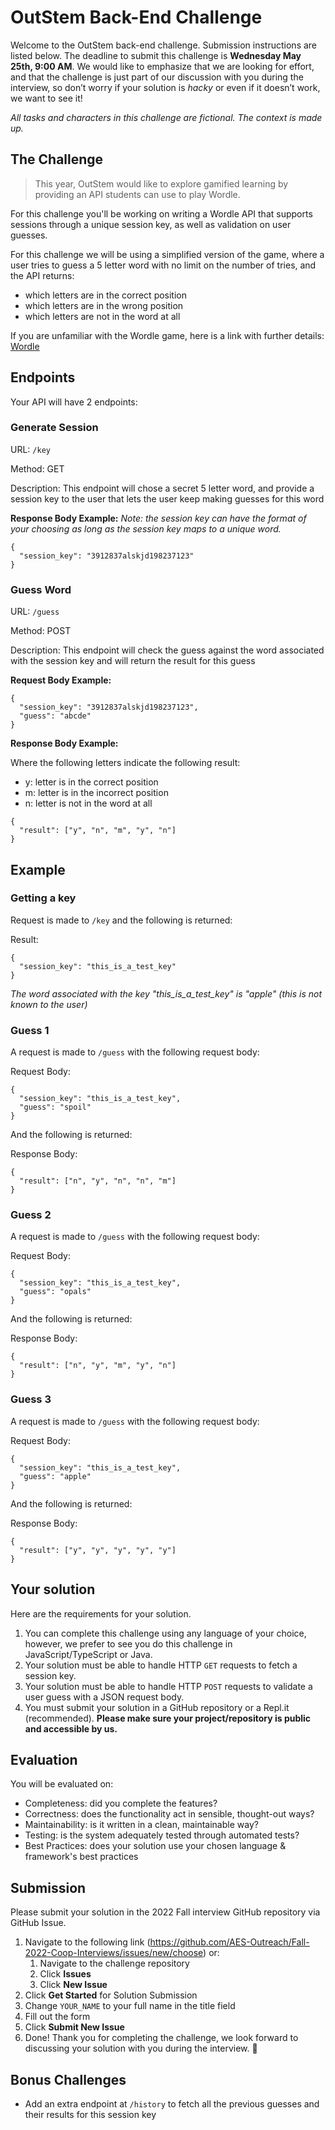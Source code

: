 
# OutStem Back-End Challenge
Welcome to the OutStem back-end challenge. Submission instructions are listed below. The deadline to submit this challenge is **Wednesday May 25th, 9:00 AM**. We would like to emphasize that we are looking for effort, and that the challenge is just part of our discussion with you during the interview, so don’t worry if your solution is *hacky* or even if it doesn’t work, we want to see it!

*All tasks and characters in this challenge are fictional. The context is made up.*

## The Challenge

> This year, OutStem would like to explore gamified learning by providing an API students can use to play Wordle.

For this challenge you'll be working on writing a Wordle API that supports sessions through a unique session key, as well as validation on user guesses.


For this challenge we will be using a simplified version of the game, where a user tries to guess a 5 letter word with no limit on the number of tries, and the API returns:
- which letters are in the correct position 
- which letters are in the wrong position 
- which letters are not in the word at all

If you are unfamiliar with the Wordle game, here is a link with further details: [Wordle](https://www.washingtonpost.com/video-games/tips/whats-wordle-how-to-play/)


## Endpoints

Your API will have 2 endpoints:

### Generate Session
URL: `/key` 

Method: GET

Description: This endpoint will chose a secret 5 letter word, and provide a session key to the user that lets the user keep making guesses for this word

**Response Body Example:**
*Note: the session key can have the format of your choosing as long as the session key maps to a unique word.*
```
{
  "session_key": "3912837alskjd198237123"
}
```


### Guess Word
URL: `/guess` 

Method: POST

Description: This endpoint will check the guess against the word associated with the session key and will return the result for this guess

**Request Body Example:**
```
{
  "session_key": "3912837alskjd198237123",
  "guess": "abcde"
}
```

**Response Body Example:**

Where the following letters indicate the following result:
- y: letter is in the correct position 
- m: letter is in the incorrect position  
- n: letter is not in the word at all
```
{
  "result": ["y", "n", "m", "y", "n"]
}
```



## Example

### Getting a key

Request is made to `/key` and the following is returned:

Result: 
```
{
  "session_key": "this_is_a_test_key"
}

```

*The word associated with the key "this_is_a_test_key" is "apple" (this is not known to the user)*

### Guess 1

A request is made to `/guess` with the following request body:

Request Body: 
```
{
  "session_key": "this_is_a_test_key",
  "guess": "spoil"
}

```

And the following is returned:

Response Body: 
```
{
  "result": ["n", "y", "n", "n", "m"]
}

```

### Guess 2

A request is made to `/guess` with the following request body:

Request Body: 
```
{
  "session_key": "this_is_a_test_key",
  "guess": "opals"
}

```


And the following is returned:

Response Body: 
```
{
  "result": ["n", "y", "m", "y", "n"]
}

```

### Guess 3

A request is made to `/guess` with the following request body:

Request Body: 
```
{
  "session_key": "this_is_a_test_key",
  "guess": "apple"
}

```


And the following is returned:

Response Body: 
```
{
  "result": ["y", "y", "y", "y", "y"]
}

```


## Your solution

Here are the requirements for your solution.

1. You can complete this challenge using any language of your choice, however, we prefer to see you do this challenge in JavaScript/TypeScript or Java.
2. Your solution must be able to handle HTTP `GET` requests to fetch a session key. 
3. Your solution must be able to handle HTTP `POST` requests to validate a user guess with a JSON request body.
4. You must submit your solution in a GitHub repository or a Repl.it (recommended). **Please make sure your project/repository is public and accessible by us.**

## Evaluation 

You will be evaluated on:
- Completeness: did you complete the features?
- Correctness: does the functionality act in sensible, thought-out ways?
- Maintainability: is it written in a clean, maintainable way?
- Testing: is the system adequately tested through automated tests?
- Best Practices: does your solution use your chosen language & framework's best practices


## Submission

Please submit your solution in the 2022 Fall interview GitHub repository via GitHub Issue. 

1. Navigate to the following link (https://github.com/AES-Outreach/Fall-2022-Coop-Interviews/issues/new/choose) or:
   1. Navigate to the challenge repository
   2. Click **Issues**
   3. Click **New Issue**
2. Click **Get Started** for Solution Submission
3. Change `YOUR_NAME` to your full name in the title field
4. Fill out the form
5. Click **Submit New Issue**
6. Done! Thank you for completing the challenge, we look forward to discussing your solution with you during the interview. 🎉

## Bonus Challenges
- Add an extra endpoint at `/history` to fetch all the previous guesses and their results for this session key
